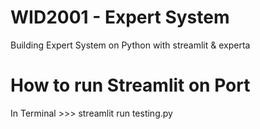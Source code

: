 # WID2001 - Expert System
Building Expert System on Python with streamlit &amp; experta

# How to run Streamlit on Port
In Terminal >>> streamlit run testing.py  
